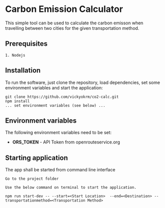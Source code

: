 # Carbon Emission Calculator

This simple tool can be used to calculate the carbon emisson when travelling between two cities for the given transportation method.
## Prerequisites

    1. Nodejs
## Installation

To run the software, just clone the repository, load dependencies, set some environment variables and start the application:

    git clone https://github.com/vickyokrm/co2-calc.git
    npm install
    ... set environment variables (see below) ...
    
## Environment variables

The following environment variables need to be set:

- **ORS_TOKEN** - API Token from openrouteservice.org

## Starting application

The app shall be started from command line interface

    Go to the project folder

    Use the below command on terminal to start the application.
    
    npm run start-dev -- --start=<Start Location>  --end=<Destination> --transportationmethod=<Transportation Method> 